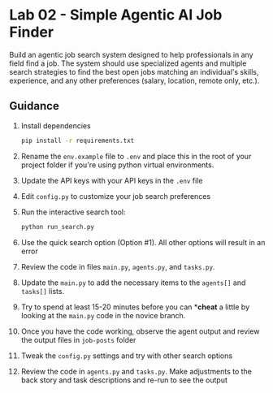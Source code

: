 # Lab 02 - Simple Agentic AI Job Finder

Build an agentic job search system designed to help professionals in any field find a job. The system should use specialized agents and multiple search strategies to find the best open jobs matching an individual's skills, experience, and any other preferences (salary, location, remote only, etc.).


## Guidance

1. Install dependencies

    ```bash
    pip install -r requirements.txt
    ```

2. Rename the `env.example` file to `.env` and place this in the root of your project folder if you're using python virtual environments.
3. Update the API keys with your API keys in the `.env` file
4. Edit `config.py` to customize your job search preferences
5. Run the interactive search tool:
    ```bash
    python run_search.py
    ```
6. Use the quick search option (Option #1). All other options will result in an error
7. Review the code in files `main.py`, `agents.py`, and `tasks.py`. 
8. Update the `main.py` to add the necessary items to the `agents[]` and `tasks[]` lists. 
9. Try to spend at least 15-20 minutes before you can ***cheat** a little by looking at the `main.py` code in the novice branch. 
10. Once you have the code working, observe the agent output and review the output files in `job-posts` folder
11. Tweak the `config.py` settings and try with other search options
12. Review the code in `agents.py` and `tasks.py`. Make adjustments to the back story and task descriptions and re-run to see the output





